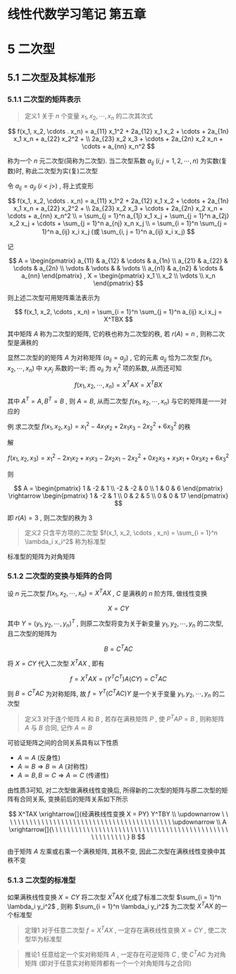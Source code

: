 # 线性代数学习笔记 第五章

# 5 二次型
## 5.1 二次型及其标准形
### 5.1.1 二次型的矩阵表示

> 定义1 关于 $n$ 个变量 $x_1, x_2, \cdots , x_n$ 的二次其次式

$$
f(x_1, x_2, \cdots . x_n) = a_{11} x_1^2 + 2a_{12} x_1 x_2 + \cdots + 2a_{1n} x_1 x_n + a_{22} x_2^2 + \\
2a_{23} x_2 x_3 + \cdots + 2a_{2n} x_2 x_n + \cdots + a_{nn} x_n^2
$$

称为一个 $n$ 元二次型(简称为二次型). 当二次型系数 $a_{ij} \ (i, j = 1, 2, \cdots , n)$ 为实数(复数)时, 称此二次型为实(复)二次型

令 $a_{ij} = a_{ji} \ (i < j>)$ , 将上式变形

$$
f(x_1, x_2, \cdots . x_n) = a_{11} x_1^2 + 2a_{12} x_1 x_2 + \cdots + 2a_{1n} x_1 x_n + a_{22} x_2^2 + \\
2a_{23} x_2 x_3 + \cdots + 2a_{2n} x_2 x_n + \cdots + a_{nn} x_n^2 \\
= \sum_{j = 1}^n a_{1j} x_1 x_j + \sum_{j = 1}^n a_{2j} x_2 x_j + \cdots + \sum_{j = 1}^n a_{nj} x_n x_j \\
= \sum_{i = 1}^n \sum_{j = 1}^n a_{ij} x_i x_j
(或 \sum_{i, j = 1}^n a_{ij} x_i x_j)
$$

记

$$
A = \begin{pmatrix}
    a_{11} & a_{12} & \cdots & a_{1n} \\
    a_{21} & a_{22} & \cdots & a_{2n} \\
    \vdots & \vdots &   & \vdots \\
    a_{n1} & a_{n2} & \cdots & a_{nn}
\end{pmatrix} , 
X = \begin{pmatrix} x_1 \\ x_2 \\ \vdots \\ x_n \end{pmatrix}
$$

则上述二次型可用矩阵乘法表示为

$$
f(x_1, x_2, \cdots , x_n) = \sum_{i = 1}^n \sum_{j = 1}^n a_{ij} x_i x_j = X^TBX
$$

其中矩阵 $A$ 称为二次型的矩阵, 它的秩也称为二次型的秩, 若 $r(A) = n$ , 则称二次型是满秩的

显然二次型的的矩阵 $A$ 为对称矩阵 ($a_{ij} = a_{ji}$) , 它的元素 $a_{ij}$ 恰为二次型 $f(x_1, x_2, \cdots , x_n)$ 中 $x_i x_j$ 系数的一半; 而 $a_{ii}$ 为 $x_i^2$ 项的系数, 从而还可知

$$
f(x_1, x_2, \cdots , x_n) = X^TAX = X^TBX
$$

其中 $A^T = A, B^T = B$ , 则 $A = B$, 从而二次型 $f(x_1, x_2, \cdots , x_n)$ 与它的矩阵是一一对应的

例 求二次型 $f(x_1, x_2, x_3) = x_1^2 - 4x_1x_2 + 2x_1x_3 - 2x_2^2 + 6x_3^2$ 的秩

解

$$
f(x_1, x_2, x_3) = x_1^2 - 2x_1x_2 + x_1x_3 - 2x_2x_1 - 2x_2^2 + 0x_2x_3 + x_3x_1 + 0x_3x_2 + 6x_3^2
$$

则

$$
A = \begin{pmatrix}
    1 & -2 & 1 \\
    -2 & -2 & 0 \\
    1 & 0 & 6
\end{pmatrix}
\rightarrow
\begin{pmatrix}
    1 & -2 & 1 \\
    0 & 2 & 5 \\
    0 & 0 & 17
\end{pmatrix}
$$

即 $r(A) = 3$ , 则二次型的秩为 $3$

> 定义2 只含平方项的二次型 $f(x_1, x_2, \cdots , x_n) = \sum_{i = 1}^n \lambda_i x_i^2$ 称为标准型

标准型的矩阵为对角矩阵

### 5.1.2 二次型的变换与矩阵的合同

设 $n$ 元二次型 $f(x_1, x_2, \cdots , x_n) = X^TAX$ , $C$ 是满秩的 $n$ 阶方阵, 做线性变换

$$
X = CY
$$

其中 $Y = (y_1, y_2, \cdots , y_n)^T$ , 则原二次型将变为关于新变量 $y_1, y_2, \cdots , y_n$ 的二次型, 且二次型的矩阵为

$$
B = C^TAC
$$

将 $X = CY$ 代入二次型 $X^TAX$ , 即有

$$
f = X^TAX = (Y^TC^T)A(CY) = C^TAC
$$

则 $B = C^TAC$ 为对称矩阵, 故 $f = Y^T(C^TAC)Y$ 是一个关于变量 $y_1, y_2, \cdots , y_n$ 的二次型

> 定义3 对于连个矩阵 $A$ 和 $B$ , 若存在满秩矩阵 $P$ , 使 $P^TAP = B$ , 则称矩阵 $A$ 与 $B$ 合同, 记作 $A \simeq B$

可验证矩阵之间的合同关系具有以下性质

- $A \simeq A$ (反身性)
- $A \simeq B \Rightarrow B \simeq A$ (对称性)
- $A \simeq B , B \simeq C \Rightarrow A \simeq C$ (传递性)

由性质3可知, 对二次型做满秩线性变换后, 所得新的二次型的矩阵与原二次型的矩阵有合同关系, 变换前后的矩阵关系如下所示

$$
X^TAX \xrightarrow[]{经满秩线性变换 X = PY} Y^TBY \\
\updownarrow \ \ \ \ \ \ \ \ \ \ \ \ \ \ \ \ \ \ \ \ \ \ \ \ \ \ \ \ \ \ \ \ \ \ \ \ \ \ \ \ \ \ \ \updownarrow \\
A \xrightarrow[]{\ \ \ \ \ \ \ \ \ \ \ \ \ \ \ \ \ \ \ \ \ \ \ \ \ \ \ \ \ \ \ \ \ \ \ \ \ \ \ \ \ \ \ \ \ \ \ \ \ \ \ \ \ \ } B
$$

由于矩阵 $A$ 左乘或右乘一个满秩矩阵, 其秩不变, 因此二次型在满秩线性变换中其秩不变

### 5.1.3 二次型的标准型

如果满秩线性变换 $X = CY$ 将二次型 $X^TAX$ 化成了标准二次型 $\sum_{i = 1}^n \lambda_i y_i^2$ , 则称 $\sum_{i = 1}^n \lambda_i y_i^2$ 为二次型 $X^TAX$ 的一个标准型

> 定理1 对于任意二次型 $f = X^TAX$ , 一定存在满秩线性变换 $X = CY$ , 使二次型华为标准型

> 推论1 任意给定一个实对称矩阵 $A$ , 一定存在可逆矩阵 $C$ , 使 $C^TAC$ 为对角矩阵 (即对于任意实对称矩阵都有一个一个对角矩阵与之合同)